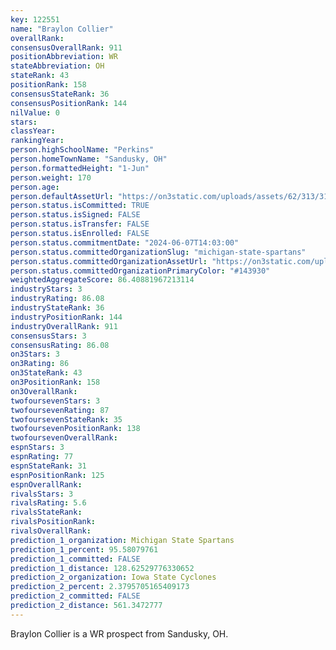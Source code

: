 ```yaml
---
key: 122551
name: "Braylon Collier"
overallRank: 
consensusOverallRank: 911
positionAbbreviation: WR
stateAbbreviation: OH
stateRank: 43
positionRank: 158
consensusStateRank: 36
consensusPositionRank: 144
nilValue: 0
stars: 
classYear: 
rankingYear: 
person.highSchoolName: "Perkins"
person.homeTownName: "Sandusky, OH"
person.formattedHeight: "1-Jun"
person.weight: 170
person.age: 
person.defaultAssetUrl: "https://on3static.com/uploads/assets/62/313/313062.jpg"
person.status.isCommitted: TRUE
person.status.isSigned: FALSE
person.status.isTransfer: FALSE
person.status.isEnrolled: FALSE
person.status.commitmentDate: "2024-06-07T14:03:00"
person.status.committedOrganizationSlug: "michigan-state-spartans"
person.status.committedOrganizationAssetUrl: "https://on3static.com/uploads/assets/37/150/150037.svg"
person.status.committedOrganizationPrimaryColor: "#143930"
weightedAggregateScore: 86.40881967213114
industryStars: 3
industryRating: 86.08
industryStateRank: 36
industryPositionRank: 144
industryOverallRank: 911
consensusStars: 3
consensusRating: 86.08
on3Stars: 3
on3Rating: 86
on3StateRank: 43
on3PositionRank: 158
on3OverallRank: 
twofoursevenStars: 3
twofoursevenRating: 87
twofoursevenStateRank: 35
twofoursevenPositionRank: 138
twofoursevenOverallRank: 
espnStars: 3
espnRating: 77
espnStateRank: 31
espnPositionRank: 125
espnOverallRank: 
rivalsStars: 3
rivalsRating: 5.6
rivalsStateRank: 
rivalsPositionRank: 
rivalsOverallRank: 
prediction_1_organization: Michigan State Spartans
prediction_1_percent: 95.58079761
prediction_1_committed: FALSE
prediction_1_distance: 128.62529776330652
prediction_2_organization: Iowa State Cyclones
prediction_2_percent: 2.3795705165409173
prediction_2_committed: FALSE
prediction_2_distance: 561.3472777
---
```

Braylon Collier is a WR prospect from Sandusky, OH.